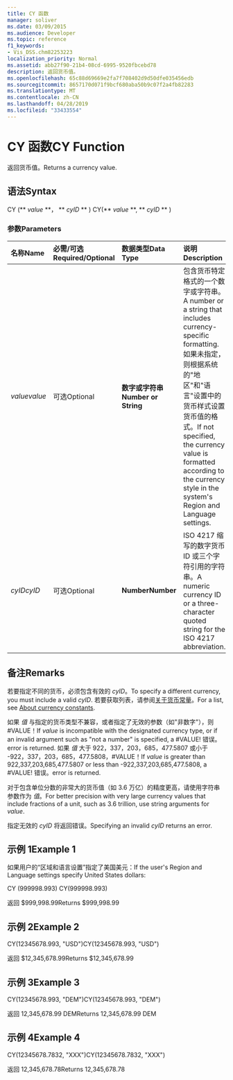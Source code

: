 ```yaml
---
title: CY 函数
manager: soliver
ms.date: 03/09/2015
ms.audience: Developer
ms.topic: reference
f1_keywords:
- Vis_DSS.chm82253223
localization_priority: Normal
ms.assetid: abb27f90-21b4-08cd-6995-9520fbcebd78
description: 返回货币值。
ms.openlocfilehash: 65c88d69669e2fa7f708402d9d50dfe035456edb
ms.sourcegitcommit: 8657170d071f9bcf680aba50b9c07f2a4fb82283
ms.translationtype: MT
ms.contentlocale: zh-CN
ms.lasthandoff: 04/28/2019
ms.locfileid: "33433554"
---
```

# <a name="cy-function"></a><span data-ttu-id="c3cee-103">CY 函数</span><span class="sxs-lookup"><span data-stu-id="c3cee-103">CY Function</span></span>

<span data-ttu-id="c3cee-104">返回货币值。</span><span class="sxs-lookup"><span data-stu-id="c3cee-104">Returns a currency value.</span></span>
  
## <a name="syntax"></a><span data-ttu-id="c3cee-105">语法</span><span class="sxs-lookup"><span data-stu-id="c3cee-105">Syntax</span></span>

<span data-ttu-id="c3cee-106">CY (\*\* *value* \*\*， \*\* *cyID* \*\* ) </span><span class="sxs-lookup"><span data-stu-id="c3cee-106">CY(\*\* *value* \*\*, \*\* *cyID* \*\* )</span></span> 
  
### <a name="parameters"></a><span data-ttu-id="c3cee-107">参数</span><span class="sxs-lookup"><span data-stu-id="c3cee-107">Parameters</span></span>

|<span data-ttu-id="c3cee-108">**名称**</span><span class="sxs-lookup"><span data-stu-id="c3cee-108">**Name**</span></span>|<span data-ttu-id="c3cee-109">**必需/可选**</span><span class="sxs-lookup"><span data-stu-id="c3cee-109">**Required/Optional**</span></span>|<span data-ttu-id="c3cee-110">**数据类型**</span><span class="sxs-lookup"><span data-stu-id="c3cee-110">**Data Type**</span></span>|<span data-ttu-id="c3cee-111">**说明**</span><span class="sxs-lookup"><span data-stu-id="c3cee-111">**Description**</span></span>|
|:-----|:-----|:-----|:-----|
| <span data-ttu-id="c3cee-112">_value_</span><span class="sxs-lookup"><span data-stu-id="c3cee-112">_value_</span></span> <br/> |<span data-ttu-id="c3cee-113">可选</span><span class="sxs-lookup"><span data-stu-id="c3cee-113">Optional</span></span>  <br/> |<span data-ttu-id="c3cee-114">**数字或字符串**</span><span class="sxs-lookup"><span data-stu-id="c3cee-114">**Number or String**</span></span> <br/> |<span data-ttu-id="c3cee-115">包含货币特定格式的一个数字或字符串。</span><span class="sxs-lookup"><span data-stu-id="c3cee-115">A number or a string that includes currency-specific formatting.</span></span> <span data-ttu-id="c3cee-116">如果未指定，则根据系统的"地区"和"语言"设置中的货币样式设置货币值的格式。</span><span class="sxs-lookup"><span data-stu-id="c3cee-116">If not specified, the currency value is formatted according to the currency style in the system's Region and Language settings.</span></span>  <br/> |
| <span data-ttu-id="c3cee-117">_cyID_</span><span class="sxs-lookup"><span data-stu-id="c3cee-117">_cyID_</span></span> <br/> |<span data-ttu-id="c3cee-118">可选</span><span class="sxs-lookup"><span data-stu-id="c3cee-118">Optional</span></span>  <br/> |<span data-ttu-id="c3cee-119">**Number**</span><span class="sxs-lookup"><span data-stu-id="c3cee-119">**Number**</span></span> <br/> |<span data-ttu-id="c3cee-120">ISO 4217 缩写的数字货币 ID 或三个字符引用的字符串。</span><span class="sxs-lookup"><span data-stu-id="c3cee-120">A numeric currency ID or a three-character quoted string for the ISO 4217 abbreviation.</span></span>  <br/> |
   
## <a name="remarks"></a><span data-ttu-id="c3cee-121">备注</span><span class="sxs-lookup"><span data-stu-id="c3cee-121">Remarks</span></span>

<span data-ttu-id="c3cee-122">若要指定不同的货币，必须包含有效的  _cyID_。</span><span class="sxs-lookup"><span data-stu-id="c3cee-122">To specify a different currency, you must include a valid  _cyID_.</span></span> <span data-ttu-id="c3cee-123">若要获取列表，请参阅[关于货币常量](about-currency-constants.md)。</span><span class="sxs-lookup"><span data-stu-id="c3cee-123">For a list, see [About currency constants](about-currency-constants.md).</span></span>
  
<span data-ttu-id="c3cee-124">如果  _值_ 与指定的货币类型不兼容，或者指定了无效的参数（如"非数字"），则#VALUE！</span><span class="sxs-lookup"><span data-stu-id="c3cee-124">If  _value_ is incompatible with the designated currency type, or if an invalid argument such as "not a number" is specified, a #VALUE!</span></span> <span data-ttu-id="c3cee-125">错误。</span><span class="sxs-lookup"><span data-stu-id="c3cee-125">error is returned.</span></span> <span data-ttu-id="c3cee-126">如果  _值_ 大于 922，337，203，685，477.5807 或小于 -922，337，203，685，477.5808，#VALUE！</span><span class="sxs-lookup"><span data-stu-id="c3cee-126">If  _value_ is greater than 922,337,203,685,477.5807 or less than -922,337,203,685,477.5808, a #VALUE!</span></span> <span data-ttu-id="c3cee-127">错误。</span><span class="sxs-lookup"><span data-stu-id="c3cee-127">error is returned.</span></span> 
  
<span data-ttu-id="c3cee-128">对于包含单位分数的非常大的货币值（如 3.6 万亿）的精度更高，请使用字符串参数作为  _值_。</span><span class="sxs-lookup"><span data-stu-id="c3cee-128">For better precision with very large currency values that include fractions of a unit, such as 3.6 trillion, use string arguments for  _value_.</span></span>
  
<span data-ttu-id="c3cee-129">指定无效的  _cyID_ 将返回错误。</span><span class="sxs-lookup"><span data-stu-id="c3cee-129">Specifying an invalid  _cyID_ returns an error.</span></span> 
  
## <a name="example-1"></a><span data-ttu-id="c3cee-130">示例 1</span><span class="sxs-lookup"><span data-stu-id="c3cee-130">Example 1</span></span>

<span data-ttu-id="c3cee-131">如果用户的“区域和语言设置”指定了美国美元：</span><span class="sxs-lookup"><span data-stu-id="c3cee-131">If the user's Region and Language settings specify United States dollars:</span></span>
  
<span data-ttu-id="c3cee-132">CY (999998.993) </span><span class="sxs-lookup"><span data-stu-id="c3cee-132">CY(999998.993)</span></span>
  
<span data-ttu-id="c3cee-133">返回 $999,998.99</span><span class="sxs-lookup"><span data-stu-id="c3cee-133">Returns $999,998.99</span></span>
  
## <a name="example-2"></a><span data-ttu-id="c3cee-134">示例 2</span><span class="sxs-lookup"><span data-stu-id="c3cee-134">Example 2</span></span>

<span data-ttu-id="c3cee-135">CY(12345678.993, "USD")</span><span class="sxs-lookup"><span data-stu-id="c3cee-135">CY(12345678.993, "USD")</span></span>
  
<span data-ttu-id="c3cee-136">返回 $12,345,678.99</span><span class="sxs-lookup"><span data-stu-id="c3cee-136">Returns $12,345,678.99</span></span>
  
## <a name="example-3"></a><span data-ttu-id="c3cee-137">示例 3</span><span class="sxs-lookup"><span data-stu-id="c3cee-137">Example 3</span></span>

<span data-ttu-id="c3cee-138">CY(12345678.993, "DEM")</span><span class="sxs-lookup"><span data-stu-id="c3cee-138">CY(12345678.993, "DEM")</span></span>
  
<span data-ttu-id="c3cee-139">返回 12,345,678.99 DEM</span><span class="sxs-lookup"><span data-stu-id="c3cee-139">Returns 12,345,678.99 DEM</span></span>
  
## <a name="example-4"></a><span data-ttu-id="c3cee-140">示例 4</span><span class="sxs-lookup"><span data-stu-id="c3cee-140">Example 4</span></span>

<span data-ttu-id="c3cee-141">CY(12345678.7832, "XXX")</span><span class="sxs-lookup"><span data-stu-id="c3cee-141">CY(12345678.7832, "XXX")</span></span>
  
<span data-ttu-id="c3cee-142">返回 12,345,678.78</span><span class="sxs-lookup"><span data-stu-id="c3cee-142">Returns 12,345,678.78</span></span>
  

